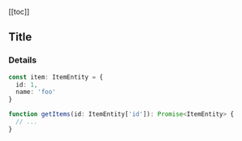 [[toc]]

## Title

### Details

``` ts
const item: ItemEntity = {
  id: 1,
  name: 'foo'
}

function getItems(id: ItemEntity['id']): Promise<ItemEntity> {
  // ...
}
```

<HelloWorld msg="Hello Vue 3.0 + Vite" />